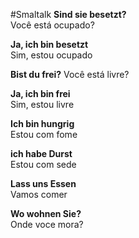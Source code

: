 #Smaltalk
**Sind sie besetzt?**  
Você está ocupado?  

**Ja, ich bin besetzt**  
Sim, estou ocupado  

**Bist du frei?** 
Você está livre?  

**Ja, ich bin frei**  
Sim, estou livre  

**Ich bin hungrig**  
Estou com fome  

**ich habe Durst**  
Estou com sede  

**Lass uns Essen**  
Vamos comer  

**Wo wohnen Sie?**  
Onde voce mora?
